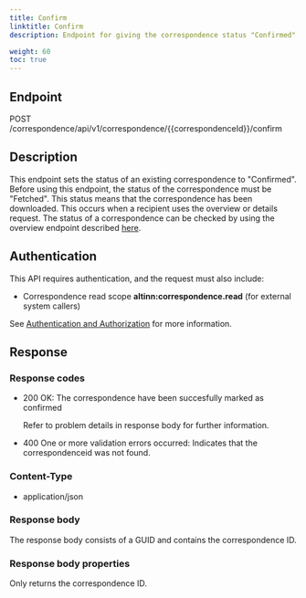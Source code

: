 ```yaml
---
title: Confirm
linktitle: Confirm
description: Endpoint for giving the correspondence status "Confirmed".

weight: 60
toc: true
---
```


## Endpoint

POST /correspondence/api/v1/correspondence/{{correspondenceId}}/confirm

## Description

This endpoint sets the status of an existing correspondence to "Confirmed". Before using this endpoint, the status of the correspondence must be "Fetched". This status means that the correspondence has been downloaded. This occurs when a recipient uses the overview or details request. The status of a correspondence can be checked by using the overview endpoint described [here](https://docs.altinn.studio/api/correspondence/spec/#/Correspondence/get_correspondence_api_v1_correspondence__correspondenceId_).

## Authentication

This API requires authentication, and the request must also include:

- Correspondence read scope __altinn:correspondence.read__ (for external system callers)

See [Authentication and Authorization](/notifications/reference/api/#authentication--authorization) for more information.

## Response

### Response codes
- 200 OK: The correspondence have been succesfully marked as confirmed

  Refer to problem details in response body for further information.
- 400 One or more validation errors occurred: Indicates that the correspondenceid was not found.

### Content-Type

- application/json

### Response body 

The response body consists of a GUID and contains the correspondence ID.

### Response body properties
Only returns the correspondence ID.